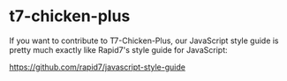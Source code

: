 # t7-chicken-plus

If you want to contribute to T7-Chicken-Plus, our JavaScript style guide is pretty much exactly like Rapid7's style guide for JavaScript:

https://github.com/rapid7/javascript-style-guide
